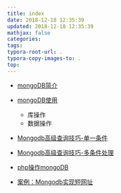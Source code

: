 ```yaml
---
title: index
date: 2018-12-18 12:35:39
updated: 2018-12-18 12:35:39 
mathjax: false
categories: 
tags:
typora-root-url: .
typora-copy-images-to: .
top: 
---
```



* [mongoDB简介](mongodb.md)
* [mongoDB使用](mongodb.md)
  * 库操作
  * 数据操作
* [Mongodb高级查询技巧-单一条件](mongodb.md)
* [Mongodb高级查询技巧-多条件处理](mongodb.md)
* [php操作mongoDB](mongodb.md)



* [案例：Mongodb实现短网址](mongodb案例.md)